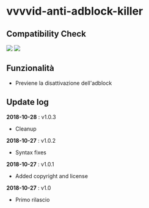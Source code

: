 # vvvvid-anti-adblock-killer

## Compatibility Check

![](https://img.shields.io/badge/tampermonkey-4.7%20tested-brightgreen.svg) ![](https://img.shields.io/badge/violentmonkey-2.9.8%20tested-brightgreen.svg)

## Funzionalità

- Previene la disattivazione dell'adblock

## Update log

**2018-10-28** : v1.0.3

- Cleanup

**2018-10-27** : v1.0.2

- Syntax fixes

**2018-10-27** : v1.0.1

- Added copyright and license

**2018-10-27** : v1.0

- Primo rilascio
